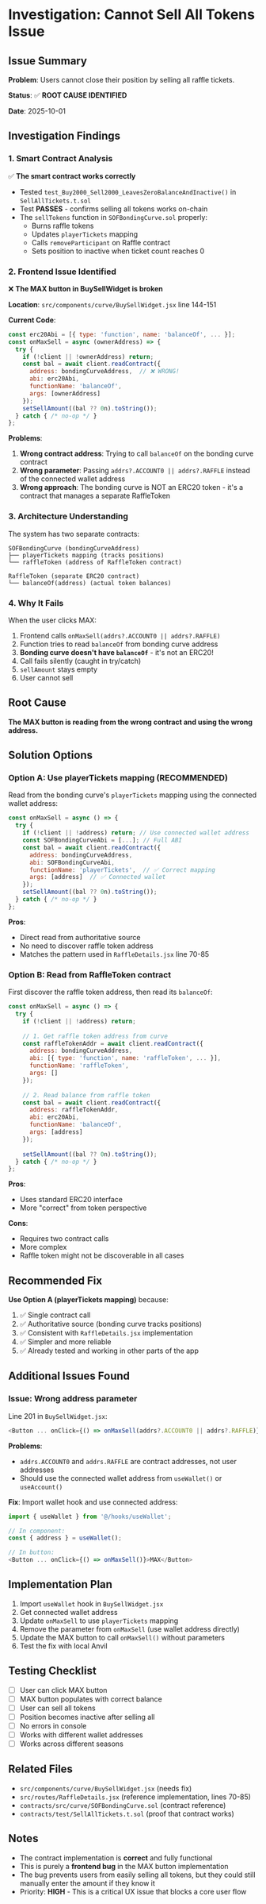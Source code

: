 # Investigation: Cannot Sell All Tokens Issue

## Issue Summary

**Problem**: Users cannot close their position by selling all raffle tickets.

**Status**: ✅ **ROOT CAUSE IDENTIFIED**

**Date**: 2025-10-01

## Investigation Findings

### 1. Smart Contract Analysis

✅ **The smart contract works correctly**

- Tested `test_Buy2000_Sell2000_LeavesZeroBalanceAndInactive()` in `SellAllTickets.t.sol`
- Test **PASSES** - confirms selling all tokens works on-chain
- The `sellTokens` function in `SOFBondingCurve.sol` properly:
  - Burns raffle tokens
  - Updates `playerTickets` mapping
  - Calls `removeParticipant` on Raffle contract
  - Sets position to inactive when ticket count reaches 0

### 2. Frontend Issue Identified

❌ **The MAX button in BuySellWidget is broken**

**Location**: `src/components/curve/BuySellWidget.jsx` line 144-151

**Current Code**:
```javascript
const erc20Abi = [{ type: 'function', name: 'balanceOf', ... }];
const onMaxSell = async (ownerAddress) => {
  try {
    if (!client || !ownerAddress) return;
    const bal = await client.readContract({ 
      address: bondingCurveAddress,  // ❌ WRONG!
      abi: erc20Abi, 
      functionName: 'balanceOf', 
      args: [ownerAddress] 
    });
    setSellAmount((bal ?? 0n).toString());
  } catch { /* no-op */ }
};
```

**Problems**:

1. **Wrong contract address**: Trying to call `balanceOf` on the bonding curve contract
2. **Wrong parameter**: Passing `addrs?.ACCOUNT0 || addrs?.RAFFLE` instead of the connected wallet address
3. **Wrong approach**: The bonding curve is NOT an ERC20 token - it's a contract that manages a separate RaffleToken

### 3. Architecture Understanding

The system has two separate contracts:

```
SOFBondingCurve (bondingCurveAddress)
├── playerTickets mapping (tracks positions)
└── raffleToken (address of RaffleToken contract)

RaffleToken (separate ERC20 contract)
└── balanceOf(address) (actual token balances)
```

### 4. Why It Fails

When the user clicks MAX:
1. Frontend calls `onMaxSell(addrs?.ACCOUNT0 || addrs?.RAFFLE)`
2. Function tries to read `balanceOf` from bonding curve address
3. **Bonding curve doesn't have `balanceOf`** - it's not an ERC20!
4. Call fails silently (caught in try/catch)
5. `sellAmount` stays empty
6. User cannot sell

## Root Cause

**The MAX button is reading from the wrong contract and using the wrong address.**

## Solution Options

### Option A: Use playerTickets mapping (RECOMMENDED)

Read from the bonding curve's `playerTickets` mapping using the connected wallet address:

```javascript
const onMaxSell = async () => {
  try {
    if (!client || !address) return; // Use connected wallet address
    const SOFBondingCurveAbi = [...]; // Full ABI
    const bal = await client.readContract({ 
      address: bondingCurveAddress,
      abi: SOFBondingCurveAbi, 
      functionName: 'playerTickets',  // ✅ Correct mapping
      args: [address]  // ✅ Connected wallet
    });
    setSellAmount((bal ?? 0n).toString());
  } catch { /* no-op */ }
};
```

**Pros**:
- Direct read from authoritative source
- No need to discover raffle token address
- Matches the pattern used in `RaffleDetails.jsx` line 70-85

### Option B: Read from RaffleToken contract

First discover the raffle token address, then read its `balanceOf`:

```javascript
const onMaxSell = async () => {
  try {
    if (!client || !address) return;
    
    // 1. Get raffle token address from curve
    const raffleTokenAddr = await client.readContract({
      address: bondingCurveAddress,
      abi: [{ type: 'function', name: 'raffleToken', ... }],
      functionName: 'raffleToken',
      args: []
    });
    
    // 2. Read balance from raffle token
    const bal = await client.readContract({
      address: raffleTokenAddr,
      abi: erc20Abi,
      functionName: 'balanceOf',
      args: [address]
    });
    
    setSellAmount((bal ?? 0n).toString());
  } catch { /* no-op */ }
};
```

**Pros**:
- Uses standard ERC20 interface
- More "correct" from token perspective

**Cons**:
- Requires two contract calls
- More complex
- Raffle token might not be discoverable in all cases

## Recommended Fix

**Use Option A (playerTickets mapping)** because:

1. ✅ Single contract call
2. ✅ Authoritative source (bonding curve tracks positions)
3. ✅ Consistent with `RaffleDetails.jsx` implementation
4. ✅ Simpler and more reliable
5. ✅ Already tested and working in other parts of the app

## Additional Issues Found

### Issue: Wrong address parameter

Line 201 in `BuySellWidget.jsx`:
```javascript
<Button ... onClick={() => onMaxSell(addrs?.ACCOUNT0 || addrs?.RAFFLE)}>MAX</Button>
```

**Problems**:
- `addrs.ACCOUNT0` and `addrs.RAFFLE` are contract addresses, not user addresses
- Should use the connected wallet address from `useWallet()` or `useAccount()`

**Fix**: Import wallet hook and use connected address:
```javascript
import { useWallet } from '@/hooks/useWallet';

// In component:
const { address } = useWallet();

// In button:
<Button ... onClick={() => onMaxSell()}>MAX</Button>
```

## Implementation Plan

1. Import `useWallet` hook in `BuySellWidget.jsx`
2. Get connected wallet address
3. Update `onMaxSell` to use `playerTickets` mapping
4. Remove the parameter from `onMaxSell` (use wallet address directly)
5. Update the MAX button to call `onMaxSell()` without parameters
6. Test the fix with local Anvil

## Testing Checklist

- [ ] User can click MAX button
- [ ] MAX button populates with correct balance
- [ ] User can sell all tokens
- [ ] Position becomes inactive after selling all
- [ ] No errors in console
- [ ] Works with different wallet addresses
- [ ] Works across different seasons

## Related Files

- `src/components/curve/BuySellWidget.jsx` (needs fix)
- `src/routes/RaffleDetails.jsx` (reference implementation, lines 70-85)
- `contracts/src/curve/SOFBondingCurve.sol` (contract reference)
- `contracts/test/SellAllTickets.t.sol` (proof that contract works)

## Notes

- The contract implementation is **correct** and fully functional
- This is purely a **frontend bug** in the MAX button implementation
- The bug prevents users from easily selling all tokens, but they could still manually enter the amount if they know it
- Priority: **HIGH** - This is a critical UX issue that blocks a core user flow
